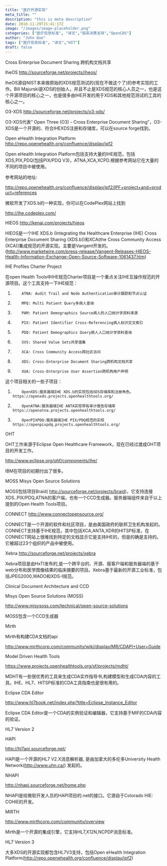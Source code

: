 ```yaml
---
title: "医疗开源实现"
meta_title: ""
description: "this is meta description"
date: 2010-11-29T15:41:17Z
image: "/images/image-placeholder.png"
categories: ["医疗信息标准", "译文","临床决策支持","OpenCDS"]
author: "John Doe"
tags: ["医疗信息标准", "译文","HIT"]
draft: false
---
```



Cross Enterprise Document Sharing 跨机构文档共享



IheOS http://sourceforge.net/projects/iheos/

IheOS源自NIST本来做原始的XDS规范测试的(现在不做这个了)的参考实现的工作。Bill Majurski是XDS的创始人，并且不止是XDS规范的核心人员之一，也是这个开源项目的核心之一，也是很多由IHE开发的用于XDS和其他规范测试的工具的核心之一。



O3-XDS http://sourceforge.net/projects/o3-xds/

O3-XDS代表” Open Three (O3) - Cross Enterprise Document Sharing”，O3-XDS是一个开源的、符合IHEXDS注册和存储库，可以在source forge找到。



Open eHealth Integration Platform http://repo.openehealth.org/confluence/display/ipf2

Open eHealth Integration Platform包括支持大量的IHE规范，包括XDS,PIX,PDQ(包括PIX/PDQ V3)，ATNA,XCA,XCPD.根据参考网站它在大量的不同的项目中被使用。

参考网站的地址:

http://repo.openehealth.org/confluence/display/ipf2/IPF+project+and+product+references

微软开发了XDS.b的一种实现，你可以在CodePlex网站上找到

http://ihe.codeplex.com/



HIEOS http://kenai.com/projects/hieos

HIEOS是一个IHE XDS.b (Integrating the Healthcare Enterprise (IHE) Cross Enterprise Document Sharing (XDS.b))和XCA(the Cross Community Access (XCA))集成规范的开源实现。主要是Vangent开发的。(http://www.marketwire.com/press-release/Vangent-Releases-HIEOS-Health-Information-Exchange-Open-Source-Software-1061437.htm)



IHE Profiles Charter Project

在open Health Tools中IHE规范Charter项目是一个重点关注IHE互操作规范的开源项目。这个工具支持一下IHE规范：

1)         ATNA: Audit Trail and Node Authentication审计跟踪和节点认证

2)         MPQ: Multi Patient Query多病人查询

3)         PAM: Patient Demographics Source病人的人口统计学资料来源

4)         PIX: Patient Identifier Cross-Referencing病人标识交叉索引

5)         PDQ: Patient Demographics Query病人人口统计学资料查询

6)         SVS: Shared Value Sets共享值集

7)         XCA: Cross Community Access跨社区访问

8)         XDS: Cross-Enterprise Document Sharing跨机构文档共享

9)         XUA: Cross-Enterprise User Assertion跨机构用户声明

这个项目相关的一些子项目：

1)         OpenXDS:服务器端IHE XDS.b的实现包括XDS存储库和注册角色。https://openxds.projects.openhealthtools.org/

2)         OpenATNA:服务器端IHE ANTA实现带有审计报告存储库https://openatna.projects.openhealthtools.org/

3)         OpenPIXPDQ:服务器端IHE PIX/PDQ规范的实现https://openpixpdq.projects.openhealthtools.org/



OHT

OHT工作来源于Eclipse Open Healthcare Framework，现在已经过渡成OHT项目的开发工作。

http://www.eclipse.org/ohf/components/ihe/

IBM在项目的初期付出了很多。



MOSS Misys Open Source Solutions

MOSS包括项目Braid( http://sourceforge.net/projects/braid)，它支持连接XDS..PIX/PDQ,ATNA的客户端，也有一个CCD生成器。服务器端组件来自于以上提到的Open Health Tools项目。



CONNECT http://www.connectopensource.org/

CONNECT是一个开源的软件和社区项目，是由美国政府的联邦卫生机构发起的。CONNECT支持基于IHE规范，其中包括XCA,ANTA,XDR的HITSP标准，在CONNECT网站上很难找到特定的文档显示它是支持IHE的，但是的确是支持的。它被超过23个组织的产品中被使用。



Xebra http://sourceforge.net/projects/xebra

Xebra项目是由HxTI发布的,是一个跨平台的、开源、瘦客户端和服务器端的基于web分布和医学图像结果的临床摘要的项目。Xebra基于最新的开源工业标准，包括JPEG2000,WADO和XDS-I规范。



Clinical Document Architecture and CCD



Misys Open Source Solutions (MOSS)

 http://www.misysoss.com/technical/open-source-solutions

MOSS包含一个CCD生成器



Mirth

Mirth有构建CDA文档的api

http://www.mirthcorp.com/community/wiki/display/MR/CDAPI+User+Guide



Model Driven Health Tools

https://www.projects.openhealthtools.org/sf/projects/mdht/

MDHT有一些很优秀的工具来生成CDA实作指导书,构建模型和生成CDA内容的工具。IHE、HL7、HITSP标准的CDA工具指南也是很有用的。



Eclipse CDA Editor

http://www.hl7book.net/index.php?title=Eclipse_Instance_Editor

Eclipse CDA Editor是一个CDA的实例验证和编辑器，它支持基于MIF的CDA内容的验证。



HL7 Version 2





HAPI

http://hl7api.sourceforge.net/

HAPI是一个开源的HL7 V2.X消息解析器, 是由加拿大的多伦多University Health Network(http://www.uhn.ca/) 发起的。



NHAPI

http://nhapi.sourceforge.net/home.php

NHAPI是给微软开发人员的HAPI项目的.net的接口。它源自于Colorado HIE: COHIE的开发。



MIRTH

http://www.mirthcorp.com/community/overview

Mirth是一个开源的集成引擎，它支持HL7,X12N,NCPDP消息标准。



HL7 Version 3



大多XDS的开源实现都包含HL7V3支持，包括Open eHealth Integration Platform(http://repo.openehealth.org/confluence/display/ipf2)
